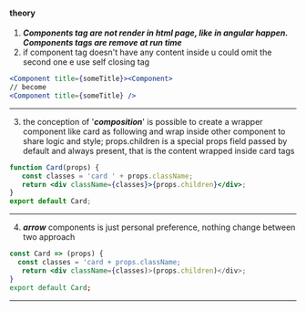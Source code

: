#### theory
1. ***Components tag are not render in html page, like in angular happen. Components tags are remove at run time*** 
2. if component tag doesn't have any content inside u could omit the second one e use self closing tag
```jsx
<Component title={someTitle}><Component>
// become
<Component title={someTitle} />
```
---
3. the conception of '***composition***' 
is possible to create a wrapper component like card as following and wrap inside other component to share logic and style; props.children is a special props field passed by default and always present, that is the content wrapped inside card tags
```jsx
function Card(props) {
   const classes = 'card ' + props.className;
   return <div className={classes}>{props.children}</div>;
}
export default Card;
``` 
---
4. ***arrow*** components is just personal preference, nothing change between two approach
```jsx
const Card => (props) {
  const classes = 'card + props.className;
   return <div className={classes)>(props.children)</div>;
}
export default Card;
``` 
---
